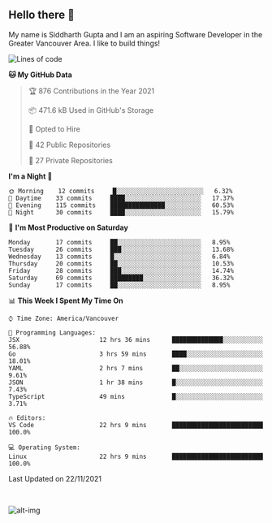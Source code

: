 ## Hello there :wave:

My name is Siddharth Gupta and I am an aspiring Software Developer in the Greater Vancouver Area. I like to build things!

<!-- ![gif](https://github.com/siddg97/siddg97/blob/master/dino.gif) -->

<!--START_SECTION:waka-->
![Lines of code](https://img.shields.io/badge/From%20Hello%20World%20I%27ve%20Written-4.2%20million%20lines%20of%20code-blue)

**🐱 My GitHub Data** 

> 🏆 876 Contributions in the Year 2021
 > 
> 📦 471.6 kB Used in GitHub's Storage 
 > 
> 💼 Opted to Hire
 > 
> 📜 42 Public Repositories 
 > 
> 🔑 27 Private Repositories  
 > 
**I'm a Night 🦉** 

```text
🌞 Morning    12 commits     █░░░░░░░░░░░░░░░░░░░░░░░░   6.32% 
🌆 Daytime    33 commits     ████░░░░░░░░░░░░░░░░░░░░░   17.37% 
🌃 Evening    115 commits    ███████████████░░░░░░░░░░   60.53% 
🌙 Night      30 commits     ████░░░░░░░░░░░░░░░░░░░░░   15.79%

```
📅 **I'm Most Productive on Saturday** 

```text
Monday       17 commits     ██░░░░░░░░░░░░░░░░░░░░░░░   8.95% 
Tuesday      26 commits     ███░░░░░░░░░░░░░░░░░░░░░░   13.68% 
Wednesday    13 commits     █░░░░░░░░░░░░░░░░░░░░░░░░   6.84% 
Thursday     20 commits     ██░░░░░░░░░░░░░░░░░░░░░░░   10.53% 
Friday       28 commits     ███░░░░░░░░░░░░░░░░░░░░░░   14.74% 
Saturday     69 commits     █████████░░░░░░░░░░░░░░░░   36.32% 
Sunday       17 commits     ██░░░░░░░░░░░░░░░░░░░░░░░   8.95%

```


📊 **This Week I Spent My Time On** 

```text
⌚︎ Time Zone: America/Vancouver

💬 Programming Languages: 
JSX                      12 hrs 36 mins      ██████████████░░░░░░░░░░░   56.88% 
Go                       3 hrs 59 mins       ████░░░░░░░░░░░░░░░░░░░░░   18.01% 
YAML                     2 hrs 7 mins        ██░░░░░░░░░░░░░░░░░░░░░░░   9.61% 
JSON                     1 hr 38 mins        █░░░░░░░░░░░░░░░░░░░░░░░░   7.43% 
TypeScript               49 mins             █░░░░░░░░░░░░░░░░░░░░░░░░   3.71%

🔥 Editors: 
VS Code                  22 hrs 9 mins       █████████████████████████   100.0%

💻 Operating System: 
Linux                    22 hrs 9 mins       █████████████████████████   100.0%

```


 Last Updated on 22/11/2021
<!--END_SECTION:waka-->

<br>

![alt-img](https://github-readme-stats.vercel.app/api?username=siddg97&count_private=true&theme=nightowl&show_icons=true)

